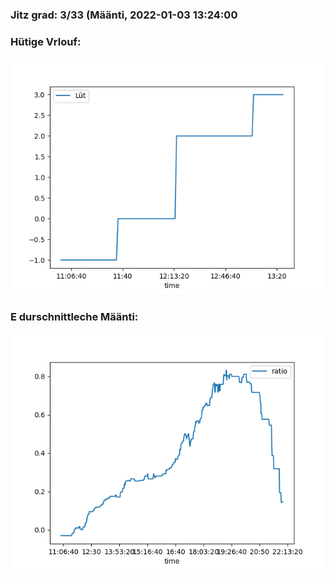 ### Jitz grad: 3/33 (Määnti, 2022-01-03 13:24:00

### Hütige Vrlouf:
![Graph](Today.png)

### E durschnittleche Määnti:
![Graph](Määnti.png)